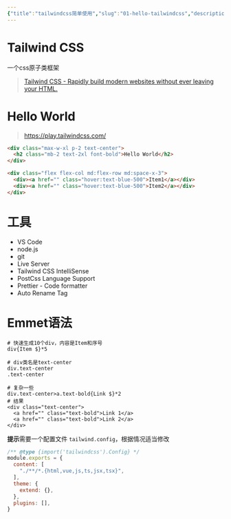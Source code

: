 ```yaml
---
{"title":"tailwindcss简单使用","slug":"01-hello-tailwindcss","description":"笔记描述","author":"six","created":"2023-03-27","updated":"2023-09-02","cover":"https://picsum.photos/720/400","tags":["css","tailwindcss"],"categories":["css"],"dg-publish":true,"permalink":"/other/tailwindcss/01-hello-tailwindcss/","dgPassFrontmatter":true}
---
```



# Tailwind CSS

一个css原子类框架

> [Tailwind CSS - Rapidly build modern websites without ever leaving your HTML.](https://tailwindcss.com/)

# Hello World

> https://play.tailwindcss.com/

```html
<div class="max-w-xl p-2 text-center">
  <h2 class="mb-2 text-2xl font-bold">Hello World</h2>
</div>
```

```html
<div class="flex flex-col md:flex-row md:space-x-3">
  <div><a href="" class="hover:text-blue-500">Item1</a></div>
  <div><a href="" class="hover:text-blue-500">Item2</a></div>
</div>
```

# 工具

- VS Code
- node.js
- git
- Live Server
- Tailwind CSS IntelliSense
- PostCss Language Support
- Prettier - Code formatter
- Auto Rename Tag

# Emmet语法

```text
# 快速生成10个div，内容是Item和序号
div{Item $}*5

# div类名是text-center
div.text-center
.text-center

# 复杂一些
div.text-center>a.text-bold{Link $}*2
# 结果
<div class="text-center">
  <a href="" class="text-bold">Link 1</a>
  <a href="" class="text-bold">Link 2</a>
</div>
```

**提示**需要一个配置文件 `tailwind.config`，根据情况适当修改

```js
/** @type {import('tailwindcss').Config} */
module.exports = {
  content: [
    "./**/*.{html,vue,js,ts,jsx,tsx}",
  ],
  theme: {
    extend: {},
  },
  plugins: [],
}
```